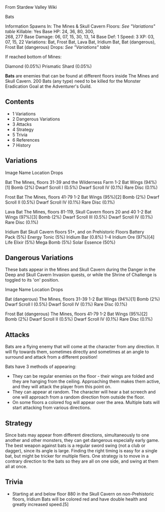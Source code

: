 From Stardew Valley Wiki

Bats

Information Spawns In: The Mines &amp; Skull Cavern Floors: *See "Variations" table* Killable: Yes Base HP: 24, 36, 80, 300,  
268, 277 Base Damage: 06, 07, 15, 30, 13, 14 Base Def: 1 Speed: 3 XP: 03, 07, 15, 22 Variations: Bat, Frost Bat, Lava Bat, Iridium Bat, Bat (dangerous), Frost Bat (dangerous) Drops: *See "Variations" table*

If reached bottom of Mines:

Diamond (0.05%) Prismatic Shard (0.05%)

**Bats** are enemies that can be found at different floors inside The Mines and Skull Cavern. 200 Bats (any type) need to be killed for the Monster Eradication Goal at the Adventurer's Guild.

## Contents

- 1 Variations
- 2 Dangerous Variations
- 3 Attacks
- 4 Strategy
- 5 Trivia
- 6 References
- 7 History

## Variations

Image Name Location Drops

Bat The Mines, floors 31-39 and the Wilderness Farm 1-2 Bat Wings (94%)\[1] Bomb (2%) Dwarf Scroll I (0.5%) Dwarf Scroll IV (0.1%) Rare Disc (0.1%)

Frost Bat The Mines, floors 41-79 1-2 Bat Wings (95%)\[2] Bomb (2%) Dwarf Scroll II (0.5%) Dwarf Scroll IV (0.1%) Rare Disc (0.1%)

Lava Bat The Mines, floors 81-119, Skull Cavern floors 20 and 40 1-2 Bat Wings (97%)\[3] Bomb (2%) Dwarf Scroll III (0.5%) Dwarf Scroll IV (0.1%) Rare Disc (0.1%)

Iridium Bat Skull Cavern floors 51+, and on Prehistoric Floors Battery Pack (5%) Energy Tonic (5%) Iridium Bar (0.8%) 1-4 Iridium Ore (97%)\[4] Life Elixir (5%) Mega Bomb (5%) Solar Essence (50%)

## Dangerous Variations

These bats appear in the Mines and Skull Cavern during the Danger in the Deep and Skull Cavern Invasion quests, or while the Shrine of Challenge is toggled to its 'on' position.

Image Name Location Drops

Bat (dangerous) The Mines, floors 31-39 1-2 Bat Wings (94%)\[1] Bomb (2%) Dwarf Scroll I (0.5%) Dwarf Scroll IV (0.1%) Rare Disc (0.1%)

Frost Bat (dangerous) The Mines, floors 41-79 1-2 Bat Wings (95%)\[2] Bomb (2%) Dwarf Scroll II (0.5%) Dwarf Scroll IV (0.1%) Rare Disc (0.1%)

## Attacks

Bats are a flying enemy that will come at the character from any direction. It will fly towards them, sometimes directly and sometimes at an angle to surround and attack from a different position!

Bats have 3 methods of appearing:

- They can be regular enemies on the floor - their wings are folded and they are hanging from the ceiling. Approaching them makes them active, and they will attack the player from this point on.
- They can appear at random. The character will hear a bat screech and one will approach from a random direction from outside the floor.
- On some floors a colored fog will appear over the area. Multiple bats will start attacking from various directions.

## Strategy

Since bats may appear from different directions, simultaneously to one another and other monsters, they can get dangerous especially early game. The best weapon against bats is a regular sword swing (not a club or dagger), since its angle is large. Finding the right timing is easy for a single bat, but might be tricker for multiple fliers. One strategy is to move in a contrary direction to the bats so they are all on one side, and swing at them all at once.

## Trivia

- Starting at and below floor 880 in the Skull Cavern on non-Prehistoric floors, Iridium Bats will be colored red and have double health and greatly increased speed.\[5]